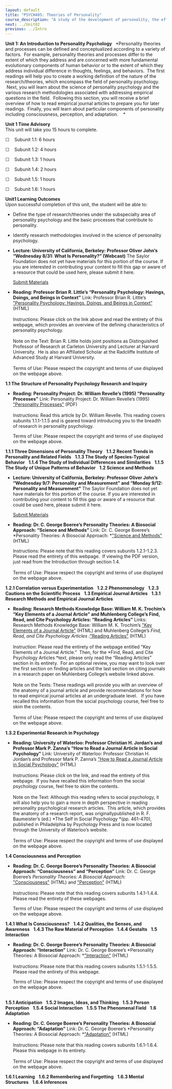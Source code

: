 ```yaml
---
layout: default
title: "PSYCH405: Theories of Personality"
course_description: "A study of the development of personality, the effects of personality on important outcomes, and attempts to make beneficial changes to maladaptive personality characteristics."
next: ../Unit02
previous: ../Intro
---
```

**Unit 1: An Introduction to Personality Psychology** <span
id="1"></span> 
*Personality theories and processes can be defined and conceptualized
according to a variety of factors.  For example, personality theories
and processes differ to the extent of which they address and are
concerned with more fundamental evolutionary components of human
behavior or to the extent of which they address individual difference in
thoughts, feelings, and behaviors.  The first readings will help you to
create a working definition of the nature of the research/theories,
which encompass the field of personality psychology.  Next, you will
learn about the science of personality psychology and the various
research methodologies associated with addressing empirical questions in
the field.  Following this section, you will receive a brief overview of
how to read empirical journal articles to prepare you for later
readings.  Finally, you will learn about particular components of
personality including consciousness, perception, and adaptation.    *

**Unit 1 Time Advisory**  
This unit will take you 15 hours to complete.

☐    Subunit 1.1: 6 hours

☐    Subunit 1.2: 4 hours

☐    Subunit 1.3: 1 hours

☐    Subunit 1.4: 2 hours

☐    Subunit 1.5: 1 hours

☐    Subunit 1.6: 1 hours

**Unit1 Learning Outcomes**  
Upon successful completion of this unit, the student will be able to:

-   Define the type of research/theories under the subspecialty area of
    personality psychology and the basic processes that contribute to
    personality.
-   Identify research methodologies involved in the science of
    personality psychology.

-   **Lecture: University of California, Berkeley: Professor Oliver
    John’s “Wednesday 8/31: What Is Personality?” (Webcast)**
    The Saylor Foundation does not yet have materials for this portion
    of the course. If you are interested in contributing your content to
    fill this gap or aware of a resource that could be used here, please
    submit it here.

    [Submit Materials](http://www.saylor.org/contribute/)

-   **Reading: Professor Brian R. Little’s “Personality Psychology:
    Havings, Doings, and Beings in Context”**
    Link: Professor Brian R. Little’s ["Personality Psychology: Havings,
    Doings, and Beings in
    Context”](http://www.brianrlittle.com/articles/personality-psychology-havings-doings-and-beings-in-context/)
    (HTML)  
        
     Instructions: Please click on the link above and read the entirety
    of this webpage, which provides an overview of the defining
    characteristics of personality psychology.  
        
     Note on the Text: Brian R. Little holds joint positions as
    Distinguished Professor of Research at Carleton University and
    Lecturer at Harvard University.  He is also an Affiliated Scholar at
    the Radcliffe Institute of Advanced Study at Harvard University.  
        
     Terms of Use: Please respect the copyright and terms of use
    displayed on the webpage above. 

**1.1 The Structure of Personality Psychology Research and Inquiry**
<span id="1.1"></span> 
-   **Reading: Personality Project: Dr. William Revelle’s (1995)
    “Personality Processes”**
    Link: Personality Project: Dr. William Revelle’s (1995)
    ["Personality
    Processes"](https://personality-project.org/revelle/publications/revelle.95.pdf) (PDF)  
        
     Instructions: Read this article by Dr. William Revelle. This
    reading covers subunits 1.1.1-1.1.5 and is geared toward introducing
    you to the breadth of research in personality psychology.    
      
     Terms of Use: Please respect the copyright and terms of use
    displayed on the webpage above. 

**1.1.1 Three Dimensions of Personality Theory** <span
id="1.1.1"></span> 
**1.1.2 Recent Trends in Personality and Related Fields** <span
id="1.1.2"></span> 
**1.1.3 The Study of Species-Typical Behavior** <span
id="1.1.3"></span> 
**1.1.4 The Study of Individual Differences and Similarities** <span
id="1.1.4"></span> 
**1.1.5 The Study of Unique Patterns of Behavior** <span
id="1.1.5"></span> 
**1.2 Science and Methods** <span id="1.2"></span> 
-   **Lecture: University of California, Berkeley: Professor Oliver
    John’s “Wednesday 9/7: Personality and Measurement” and “Monday
    9/12: Personality and Measurement”**
    The Saylor Foundation does not yet have materials for this portion
    of the course. If you are interested in contributing your content to
    fill this gap or aware of a resource that could be used here, please
    submit it here.

    [Submit Materials](http://www.saylor.org/contribute/)

-   **Reading: Dr. C. George Boeree’s Personality Theories: A Biosocial
    Approach: “Science and Methods”**
    Link: Dr. C. George Boeree’s *Personality Theories: A Biosocial
    Approach: *["Science and
    Methods"](http://webspace.ship.edu/cgboer/ptintro.html) (HTML)  
      
     Instructions: Please note that this reading covers subunits
    1.2.1-1.2.3.  Please read the entirety of this webpage.  If viewing
    the PDF version, just read from the Introduction through section
    1.4.  
        
     Terms of Use: Please respect the copyright and terms of use
    displayed on the webpage above. 

**1.2.1 Correlation versus Experimentation** <span id="1.2.1"></span> 
**1.2.2 Phenomenology** <span id="1.2.2"></span> 
**1.2.3 Cautions on the Scientific Process** <span id="1.2.3"></span> 
**1.3 Empirical Journal Articles** <span id="1.3"></span> 
**1.3.1 Research Methods and Empirical Journal Articles** <span
id="1.3.1"></span> 
-   **Reading: Research Methods Knowledge Base: William M. K. Trochim’s
    “Key Elements of a Journal Article” and Muhlenberg College’s Find,
    Read, and Cite Psychology Articles: “Reading Articles”**
    Links: Research Methods Knowledge Base: William M. K. Trochim’s
    ["Key Elements of a Journal
    Article"](http://www.socialresearchmethods.net/kb/guideelements.php) (HTML)
    and Muhlenberg College’s *Find, Read, and Cite Psychology Articles
    :*["Reading
    Articles"](http://www.muhlenberg.edu/depts/psychology/FindReadCite.htm#reading)
    (HTML)  
        
     Instruction: Please read the entirety of the webpage entitled “Key
    Elements of a Journal Article.”  Then, for the *Find, Read, and Cite
    Psychology Articles *text, please only read the “Reading Articles”
    section in its entirety.  For an optional review, you may want to
    look over the first section on finding articles and the last section
    on citing journals in a research paper on Muhlenberg College’s
    website linked above.  
        
     Note on the Texts: These readings will provide you with an overview
    of the anatomy of a journal article and provide recommendations for
    how to read empirical journal articles at an undergraduate level.  
    If you have recalled this information from the social psychology
    course, feel free to skim the contents.  
        
     Terms of Use: Please respect the copyright and terms of use
    displayed on the webpage above.

**1.3.2 Experimental Research in Psychology** <span id="1.3.2"></span> 
-   **Reading: University of Waterloo: Professor Christian H. Jordan’s
    and Professor Mark P. Zanna’s “How to Read a Journal Article in
    Social Psychology”**
    Link: University of Waterloo: Professor Christian H. Jordan’s and
    Professor Mark P. Zanna’s ["How to Read a Journal Article in Social
    Psychology"](http://arts.uwaterloo.ca/~sspencer/psych253/readart.html)
    (HTML)  
        
     Instructions: Please click on the link, and read the entirety of
    this webpage.  If you have recalled this information from the social
    psychology course, feel free to skim the contents.  
        
     Note on the Text: Although this reading refers to social
    psychology, it will also help you to gain a more in depth
    perspective in reading personality psychological research articles. 
    This article, which provides the anatomy of a research report, was
    originallypublished in R. F. Baumeister’s (ed.) *The Self in Social
    Psychology *(pp. 461-470), published in Philadelphia by Psychology
    Press and is now located through the University of Waterloo’s
    website.   
        
     Terms of Use: Please respect the copyright and terms of use
    displayed on the webpage above.

**1.4 Consciousness and Perception** <span id="1.4"></span> 
-   **Reading: Dr. C. George Boeree’s Personality Theories: A Biosocial
    Approach: “Consciousness” and “Perception”**
    Link: Dr. C. George Boeree’s *Personality Theories: A Biosocial
    Approach:*
    ["Consciousness"](http://webspace.ship.edu/cgboer/ptconsc.html) (HTML)
    and ["Perception"](http://webspace.ship.edu/cgboer/ptperc.html)
    (HTML)  
        
     Instructions: Please note that this reading covers subunits
    1.4.1-1.4.4.  Please read the entirety of these webpages.  
      
     Terms of Use: Please respect the copyright and terms of use
    displayed on the webpage above. 

**1.4.1 What Is Consciousness?** <span id="1.4.1"></span> 
**1.4.2 Qualities, the Senses, and Awareness** <span id="1.4.2"></span> 
**1.4.3 The Raw Material of Perception** <span id="1.4.3"></span> 
**1.4.4 Gestalts** <span id="1.4.4"></span> 
**1.5 Interaction** <span id="1.5"></span> 
-   **Reading: Dr. C. George Boeree’s Personality Theories: A Biosocial
    Approach: “Interaction”**
    Link: Dr. C. George Boeree’s *Personality Theories: A Biosocial
    Approach: *["Interaction"](http://webspace.ship.edu/cgboer/ptinteract.html) (HTML)  
        
     Instructions: Please note that this reading covers subunits
    1.5.1-1.5.5.  Please read the entirety of this webpage.  
      
     Terms of Use: Please respect the copyright and terms of use
    displayed on the webpage above.  
      

**1.5.1 Anticipation** <span id="1.5.1"></span> 
**1.5.2 Images, Ideas, and Thinking** <span id="1.5.2"></span> 
**1.5.3 Person Perception** <span id="1.5.3"></span> 
**1.5.4 Social Interaction** <span id="1.5.4"></span> 
**1.5.5 The Phenomenal Field** <span id="1.5.5"></span> 
**1.6 Adaptation** <span id="1.6"></span> 
-   **Reading: Dr. C. George Boeree’s Personality Theories: A Biosocial
    Approach: “Adaptation”**
    Link: Dr. C. George Boeree’s *Personality Theories: A Biosocial
    Approach: *["Adaptation"](http://webspace.ship.edu/cgboer/ptadapt.html)
    (HTML)  
        
     Instructions: Please note that this reading covers subunits
    1.6.1-1.6.4.  Please this webpage in its entirety.  
        
     Terms of Use: Please respect the copyright and terms of use
    displayed on the webpage above. 

**1.6.1 Learning** <span id="1.6.1"></span> 
**1.6.2 Remembering and Forgetting** <span id="1.6.2"></span> 
**1.6.3 Mental Structures** <span id="1.6.3"></span> 
**1.6.4 Inferences** <span id="1.6.4"></span> 
